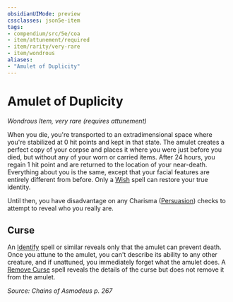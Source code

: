 ```yaml
---
obsidianUIMode: preview
cssclasses: json5e-item
tags:
- compendium/src/5e/coa
- item/attunement/required
- item/rarity/very-rare
- item/wondrous
aliases: 
- "Amulet of Duplicity"
---
```

# Amulet of Duplicity
*Wondrous Item, very rare (requires attunement)*  


When you die, you're transported to an extradimensional space where you're stabilized at 0 hit points and kept in that state. The amulet creates a perfect copy of your corpse and places it where you were just before you died, but without any of your worn or carried items. After 24 hours, you regain 1 hit point and are returned to the location of your near-death. Everything about you is the same, except that your facial features are entirely different from before. Only a [Wish](/Systems/5e/spells/wish.md) spell can restore your true identity.

Until then, you have disadvantage on any Charisma ([Persuasion](/Systems/5e/rules/skills.md#Persuasion)) checks to attempt to reveal who you really are.

## Curse

An [Identify](/Systems/5e/spells/identify.md) spell or similar reveals only that the amulet can prevent death. Once you attune to the amulet, you can't describe its ability to any other creature, and if unattuned, you immediately forget what the amulet does. A [Remove Curse](/Systems/5e/spells/remove-curse.md) spell reveals the details of the curse but does not remove it from the amulet.

*Source: Chains of Asmodeus p. 267*